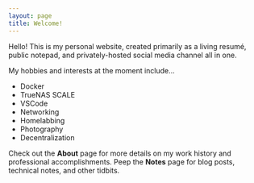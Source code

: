 ```yaml
---
layout: page
title: Welcome!
---
```

Hello! This is my personal website, created primarily as a living resumé, public notepad, and privately-hosted social media channel all in one.

My hobbies and interests at the moment include...
- Docker
- TrueNAS SCALE
- VSCode
- Networking
- Homelabbing
- Photography
- Decentralization

Check out the __About__ page for more details on my work history and professional accomplishments. Peep the __Notes__ page for blog posts, technical notes, and other tidbits.
